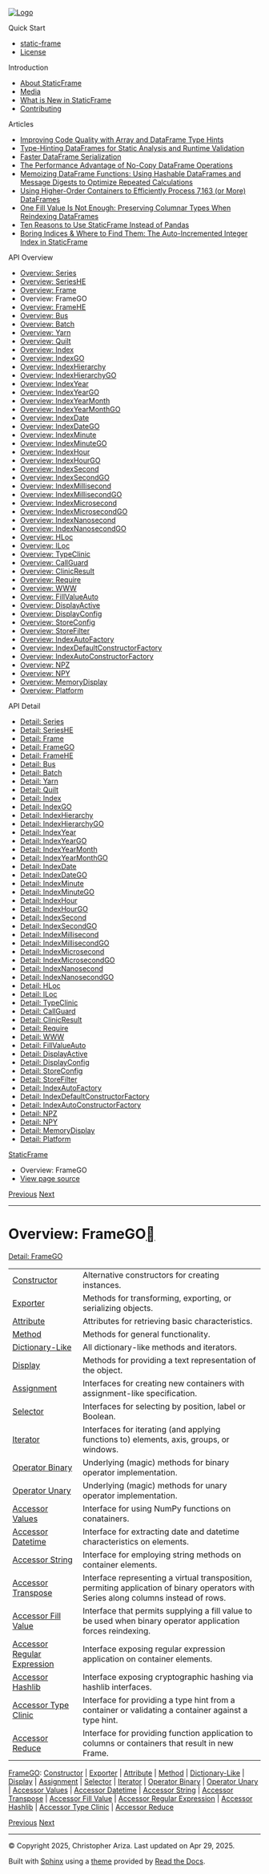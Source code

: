[![Logo](../_static/sf-logo-web_icon-small.png)](../index.html)

Quick Start

* [static-frame](../readme.html)
* [License](../license.html)

Introduction

* [About StaticFrame](../intro.html)
* [Media](../intro.html#media)
* [What is New in StaticFrame](../new.html)
* [Contributing](../contributing.html)

Articles

* [Improving Code Quality with Array and DataFrame Type Hints](../articles/guard.html)
* [Type-Hinting DataFrames for Static Analysis and Runtime Validation](../articles/ftyping.html)
* [Faster DataFrame Serialization](../articles/serialize.html)
* [The Performance Advantage of No-Copy DataFrame Operations](../articles/no_copy.html)
* [Memoizing DataFrame Functions: Using Hashable DataFrames and Message Digests to Optimize Repeated Calculations](../articles/hash.html)
* [Using Higher-Order Containers to Efficiently Process 7,163 (or More) DataFrames](../articles/uhoc.html)
* [One Fill Value Is Not Enough: Preserving Columnar Types When Reindexing DataFrames](../articles/fill_value.html)
* [Ten Reasons to Use StaticFrame Instead of Pandas](../articles/upgrade.html)
* [Boring Indices & Where to Find Them: The Auto-Incremented Integer Index in StaticFrame](../articles/aiii.html)

API Overview

* [Overview: Series](series.html)
* [Overview: SeriesHE](series_he.html)
* [Overview: Frame](frame.html)
* Overview: FrameGO
* [Overview: FrameHE](frame_he.html)
* [Overview: Bus](bus.html)
* [Overview: Batch](batch.html)
* [Overview: Yarn](yarn.html)
* [Overview: Quilt](quilt.html)
* [Overview: Index](index.html)
* [Overview: IndexGO](index_go.html)
* [Overview: IndexHierarchy](index_hierarchy.html)
* [Overview: IndexHierarchyGO](index_hierarchy_go.html)
* [Overview: IndexYear](index_year.html)
* [Overview: IndexYearGO](index_year_go.html)
* [Overview: IndexYearMonth](index_year_month.html)
* [Overview: IndexYearMonthGO](index_year_month_go.html)
* [Overview: IndexDate](index_date.html)
* [Overview: IndexDateGO](index_date_go.html)
* [Overview: IndexMinute](index_minute.html)
* [Overview: IndexMinuteGO](index_minute_go.html)
* [Overview: IndexHour](index_hour.html)
* [Overview: IndexHourGO](index_hour_go.html)
* [Overview: IndexSecond](index_second.html)
* [Overview: IndexSecondGO](index_second_go.html)
* [Overview: IndexMillisecond](index_millisecond.html)
* [Overview: IndexMillisecondGO](index_millisecond_go.html)
* [Overview: IndexMicrosecond](index_microsecond.html)
* [Overview: IndexMicrosecondGO](index_microsecond_go.html)
* [Overview: IndexNanosecond](index_nanosecond.html)
* [Overview: IndexNanosecondGO](index_nanosecond_go.html)
* [Overview: HLoc](hloc.html)
* [Overview: ILoc](iloc.html)
* [Overview: TypeClinic](type_clinic.html)
* [Overview: CallGuard](call_guard.html)
* [Overview: ClinicResult](clinic_result.html)
* [Overview: Require](require.html)
* [Overview: WWW](www.html)
* [Overview: FillValueAuto](fill_value_auto.html)
* [Overview: DisplayActive](display_active.html)
* [Overview: DisplayConfig](display_config.html)
* [Overview: StoreConfig](store_config.html)
* [Overview: StoreFilter](store_filter.html)
* [Overview: IndexAutoFactory](index_auto_factory.html)
* [Overview: IndexDefaultConstructorFactory](index_default_constructor_factory.html)
* [Overview: IndexAutoConstructorFactory](index_auto_constructor_factory.html)
* [Overview: NPZ](npz.html)
* [Overview: NPY](npy.html)
* [Overview: MemoryDisplay](memory_display.html)
* [Overview: Platform](platform.html)

API Detail

* [Detail: Series](../api_detail/series.html)
* [Detail: SeriesHE](../api_detail/series_he.html)
* [Detail: Frame](../api_detail/frame.html)
* [Detail: FrameGO](../api_detail/frame_go.html)
* [Detail: FrameHE](../api_detail/frame_he.html)
* [Detail: Bus](../api_detail/bus.html)
* [Detail: Batch](../api_detail/batch.html)
* [Detail: Yarn](../api_detail/yarn.html)
* [Detail: Quilt](../api_detail/quilt.html)
* [Detail: Index](../api_detail/index.html)
* [Detail: IndexGO](../api_detail/index_go.html)
* [Detail: IndexHierarchy](../api_detail/index_hierarchy.html)
* [Detail: IndexHierarchyGO](../api_detail/index_hierarchy_go.html)
* [Detail: IndexYear](../api_detail/index_year.html)
* [Detail: IndexYearGO](../api_detail/index_year_go.html)
* [Detail: IndexYearMonth](../api_detail/index_year_month.html)
* [Detail: IndexYearMonthGO](../api_detail/index_year_month_go.html)
* [Detail: IndexDate](../api_detail/index_date.html)
* [Detail: IndexDateGO](../api_detail/index_date_go.html)
* [Detail: IndexMinute](../api_detail/index_minute.html)
* [Detail: IndexMinuteGO](../api_detail/index_minute_go.html)
* [Detail: IndexHour](../api_detail/index_hour.html)
* [Detail: IndexHourGO](../api_detail/index_hour_go.html)
* [Detail: IndexSecond](../api_detail/index_second.html)
* [Detail: IndexSecondGO](../api_detail/index_second_go.html)
* [Detail: IndexMillisecond](../api_detail/index_millisecond.html)
* [Detail: IndexMillisecondGO](../api_detail/index_millisecond_go.html)
* [Detail: IndexMicrosecond](../api_detail/index_microsecond.html)
* [Detail: IndexMicrosecondGO](../api_detail/index_microsecond_go.html)
* [Detail: IndexNanosecond](../api_detail/index_nanosecond.html)
* [Detail: IndexNanosecondGO](../api_detail/index_nanosecond_go.html)
* [Detail: HLoc](../api_detail/hloc.html)
* [Detail: ILoc](../api_detail/iloc.html)
* [Detail: TypeClinic](../api_detail/type_clinic.html)
* [Detail: CallGuard](../api_detail/call_guard.html)
* [Detail: ClinicResult](../api_detail/clinic_result.html)
* [Detail: Require](../api_detail/require.html)
* [Detail: WWW](../api_detail/www.html)
* [Detail: FillValueAuto](../api_detail/fill_value_auto.html)
* [Detail: DisplayActive](../api_detail/display_active.html)
* [Detail: DisplayConfig](../api_detail/display_config.html)
* [Detail: StoreConfig](../api_detail/store_config.html)
* [Detail: StoreFilter](../api_detail/store_filter.html)
* [Detail: IndexAutoFactory](../api_detail/index_auto_factory.html)
* [Detail: IndexDefaultConstructorFactory](../api_detail/index_default_constructor_factory.html)
* [Detail: IndexAutoConstructorFactory](../api_detail/index_auto_constructor_factory.html)
* [Detail: NPZ](../api_detail/npz.html)
* [Detail: NPY](../api_detail/npy.html)
* [Detail: MemoryDisplay](../api_detail/memory_display.html)
* [Detail: Platform](../api_detail/platform.html)

[StaticFrame](../index.html)

* Overview: FrameGO
* [View page source](../_sources/api_overview/frame_go.rst.txt)

[Previous](frame.html "Overview: Frame")
[Next](frame_he.html "Overview: FrameHE")

---

# Overview: FrameGO[](#overview-framego "Link to this heading")

[Detail: FrameGO](../api_detail/frame_go.html#api-detail-framego)

|  |  |
| --- | --- |
| [Constructor](frame_go-constructor.html#api-overview-framego-constructor) | Alternative constructors for creating instances. |
| [Exporter](frame_go-exporter.html#api-overview-framego-exporter) | Methods for transforming, exporting, or serializing objects. |
| [Attribute](frame_go-attribute.html#api-overview-framego-attribute) | Attributes for retrieving basic characteristics. |
| [Method](frame_go-method.html#api-overview-framego-method) | Methods for general functionality. |
| [Dictionary-Like](frame_go-dictionary_like.html#api-overview-framego-dictionary-like) | All dictionary-like methods and iterators. |
| [Display](frame_go-display.html#api-overview-framego-display) | Methods for providing a text representation of the object. |
| [Assignment](frame_go-assignment.html#api-overview-framego-assignment) | Interfaces for creating new containers with assignment-like specification. |
| [Selector](frame_go-selector.html#api-overview-framego-selector) | Interfaces for selecting by position, label or Boolean. |
| [Iterator](frame_go-iterator.html#api-overview-framego-iterator) | Interfaces for iterating (and applying functions to) elements, axis, groups, or windows. |
| [Operator Binary](frame_go-operator_binary.html#api-overview-framego-operator-binary) | Underlying (magic) methods for binary operator implementation. |
| [Operator Unary](frame_go-operator_unary.html#api-overview-framego-operator-unary) | Underlying (magic) methods for unary operator implementation. |
| [Accessor Values](frame_go-accessor_values.html#api-overview-framego-accessor-values) | Interface for using NumPy functions on conatainers. |
| [Accessor Datetime](frame_go-accessor_datetime.html#api-overview-framego-accessor-datetime) | Interface for extracting date and datetime characteristics on elements. |
| [Accessor String](frame_go-accessor_string.html#api-overview-framego-accessor-string) | Interface for employing string methods on container elements. |
| [Accessor Transpose](frame_go-accessor_transpose.html#api-overview-framego-accessor-transpose) | Interface representing a virtual transposition, permiting application of binary operators with Series along columns instead of rows. |
| [Accessor Fill Value](frame_go-accessor_fill_value.html#api-overview-framego-accessor-fill-value) | Interface that permits supplying a fill value to be used when binary operator application forces reindexing. |
| [Accessor Regular Expression](frame_go-accessor_regular_expression.html#api-overview-framego-accessor-regular-expression) | Interface exposing regular expression application on container elements. |
| [Accessor Hashlib](frame_go-accessor_hashlib.html#api-overview-framego-accessor-hashlib) | Interface exposing cryptographic hashing via hashlib interfaces. |
| [Accessor Type Clinic](frame_go-accessor_type_clinic.html#api-overview-framego-accessor-type-clinic) | Interface for providing a type hint from a container or validating a container against a type hint. |
| [Accessor Reduce](frame_go-accessor_reduce.html#api-overview-framego-accessor-reduce) | Interface for providing function application to columns or containers that result in new Frame. |

[FrameGO](#api-overview-framego): [Constructor](frame_go-constructor.html#api-overview-framego-constructor) | [Exporter](frame_go-exporter.html#api-overview-framego-exporter) | [Attribute](frame_go-attribute.html#api-overview-framego-attribute) | [Method](frame_go-method.html#api-overview-framego-method) | [Dictionary-Like](frame_go-dictionary_like.html#api-overview-framego-dictionary-like) | [Display](frame_go-display.html#api-overview-framego-display) | [Assignment](frame_go-assignment.html#api-overview-framego-assignment) | [Selector](frame_go-selector.html#api-overview-framego-selector) | [Iterator](frame_go-iterator.html#api-overview-framego-iterator) | [Operator Binary](frame_go-operator_binary.html#api-overview-framego-operator-binary) | [Operator Unary](frame_go-operator_unary.html#api-overview-framego-operator-unary) | [Accessor Values](frame_go-accessor_values.html#api-overview-framego-accessor-values) | [Accessor Datetime](frame_go-accessor_datetime.html#api-overview-framego-accessor-datetime) | [Accessor String](frame_go-accessor_string.html#api-overview-framego-accessor-string) | [Accessor Transpose](frame_go-accessor_transpose.html#api-overview-framego-accessor-transpose) | [Accessor Fill Value](frame_go-accessor_fill_value.html#api-overview-framego-accessor-fill-value) | [Accessor Regular Expression](frame_go-accessor_regular_expression.html#api-overview-framego-accessor-regular-expression) | [Accessor Hashlib](frame_go-accessor_hashlib.html#api-overview-framego-accessor-hashlib) | [Accessor Type Clinic](frame_go-accessor_type_clinic.html#api-overview-framego-accessor-type-clinic) | [Accessor Reduce](frame_go-accessor_reduce.html#api-overview-framego-accessor-reduce)

[Previous](frame.html "Overview: Frame")
[Next](frame_he.html "Overview: FrameHE")

---

© Copyright 2025, Christopher Ariza.
Last updated on Apr 29, 2025.

Built with [Sphinx](https://www.sphinx-doc.org/) using a
[theme](https://github.com/readthedocs/sphinx_rtd_theme)
provided by [Read the Docs](https://readthedocs.org).